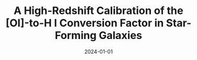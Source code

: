 ---
title: "A High-Redshift Calibration of the [OI]-to-H I Conversion Factor in Star-Forming Galaxies"
authbefore: ""
authafter: ", K. E. Heintz, P. Jakobsson, S. C. Madden, D. Watson, G. Magdis, F. Valentino, T. R. Greve, and D. Vizgan"
collection: publications
permalink: /publication/2024-01-01-a-high-redshift-calibration-of-the-oi-to-h-i-conversion
date: 2024-01-01
venue: 'Astronomy & Astrophysics 685 (2024): A30'
pubtype: 'astro'
paperurl: https://www.aanda.org/articles/aa/full_html/2024/05/aa46878-23/aa46878-23.html
pdf: /publications/files/a-high-redshift-calibration-of-the-oi-to-h-i-conversion.pdf
---